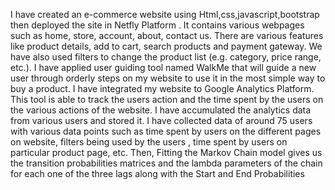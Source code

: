 
 I have created an e-commerce website using Html,css,javascript,bootstrap then deployed
the site in Netfly Platform . It contains various webpages such as home, store, account, about,
contact us. There are various features like product details, add to cart, search products and
payment gateway. We have also used filters to change the product list (e.g. category, price range,
etc.). I have applied user guiding tool named WalkMe that will guide a new user through orderly
steps on my website to use it in the most simple way to buy a product. I have integrated my
website to Google Analytics Platform. This tool is able to track the users action
and the time spent by the users on the various actions of the website. I have accumulated the
analytics data from various users and stored it. I have collected data of around 75 users with
various data points such as time spent by users on the different pages on website, filters being
used by the users , time spent by users on particular product page, etc. Then, Fitting the Markov
Chain model gives us the transition probabilities matrices and the lambda parameters of the chain
for each one of the three lags along with the Start and End Probabilities

